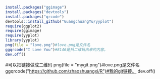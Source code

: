 ```r
install.packages("ggimage")
install.packages("devtools")
install.packages("qrcode")
devtools::install_github("GuangchuangYu/yyplot")
require(ggplot2)
require(ggimage)
require(yyplot)
library(yyplot)
png(file = "love.png")#love.png是文件名
ggqrcode("I Love You")#8146是扫二维码出来的内容。
dev.off()
```


#可以把链接做成二维码
png(file = "mygit.png")#love.png是文件名
ggqrcode("https://github.com/zhaoshuangxi/R")#我的git链接。
dev.off()
